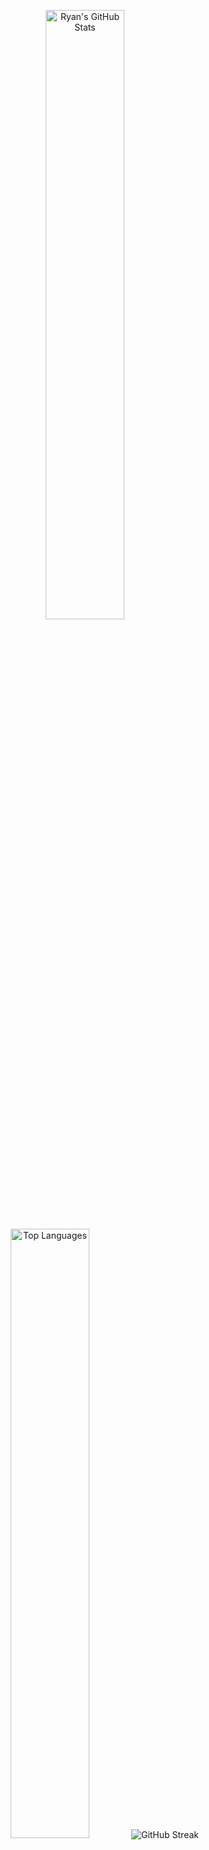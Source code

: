 <p align="center">
  <img 
    height="50%" 
    width="auto" 
    src="https://github-readme-stats.vercel.app/api?username=ryan-charette&show_icons=true&count_private=true&theme=tokyonight&hide_border=true&hide=issues,contribs&hide_rank=true&include_all_commits=true&show_owner=true&bg_color=00000000" 
    alt="Ryan's GitHub Stats"
  >
    <img 
    height="50%" 
    width="auto" 
    src="https://github-readme-stats.vercel.app/api/top-langs/?username=ryan-charette&layout=compact&hide_border=true&theme=tokyonight&bg_color=00000000&langs_count=6&hide=mathematica" 
    alt="Top Languages"
  >
    <img 
    src="https://github-readme-streak-stats.herokuapp.com?user=ryan-charette&theme=tokyonight&hide_border=true&background=FFFFFF00" 
    alt="GitHub Streak"
  >
</p>
